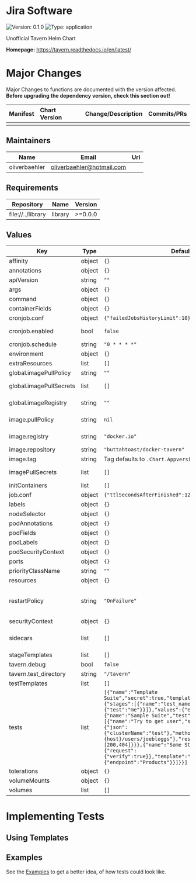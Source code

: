 # Jira Software

![Version: 0.1.0](https://img.shields.io/badge/Version-0.1.0-informational?style=flat-square) ![Type: application](https://img.shields.io/badge/Type-application-informational?style=flat-square)

Unofficial Tavern Helm Chart

**Homepage:** <https://tavern.readthedocs.io/en/latest/>

# Major Changes

Major Changes to functions are documented with the version affected. **Before upgrading the dependency version, check this section out!**

| **Manifest** | **Chart Version** | **Change/Description** | **Commits/PRs** |
| :----------- | :---------------- | :--------------------- | :-------------- |
|||||

## Maintainers

| Name | Email | Url |
| ---- | ------ | --- |
| oliverbaehler | oliverbaehler@hotmail.com |  |

## Requirements

| Repository | Name | Version |
|------------|------|---------|
| file://../library | library | >=0.0.0 |

## Values

| Key | Type | Default | Description |
|-----|------|---------|-------------|
| affinity | object | `{}` | Pod [Affinity](https://kubernetes.io/docs/concepts/scheduling-eviction/assign-pod-node/#affinity-and-anti-affinity) |
| annotations | object | `{}` |  |
| apiVersion | string | `""` | Declare API version for Cronjob/Job resource |
| args | object | `{}` | Configure arguments for executed command |
| command | object | `{}` | Configure executed container command |
| containerFields | object | `{}` | Container extra fields |
| cronjob.conf | object | `{"failedJobsHistoryLimit":10}` | Additional Configurations for CronJob resource |
| cronjob.enabled | bool | `false` | Deploy tavern as kind CronJob instead of kind Job (Reoccuring execution) |
| cronjob.schedule | string | `"0 * * * *"` | Define the schedule for the cronjob to run |
| environment | object | `{}` | Configure Environment Variables (Refer to values.yaml) |
| extraResources | list | `[]` | Define additional kubernetes manifests |
| global.imagePullPolicy | string | `""` |  |
| global.imagePullSecrets | list | `[]` | Global Docker Image Pull Secrets declaration. Added to local Docker Image Pull Secrets. |
| global.imageRegistry | string | `""` | Global Docker Image Registry declaration. Will overwrite all child .registry fields. |
| image.pullPolicy | string | `nil` | Configure Docker Pull Policy. Will be overwritten if set by global variable. |
| image.registry | string | `"docker.io"` | Configure Docker Registry. Will be overwritten if set by global variable. |
| image.repository | string | `"buttahtoast/docker-tavern"` | Configure Docker Repository |
| image.tag | string | Tag defaults to `.Chart.Appversion`, if not set | Configure Docker Image tag |
| imagePullSecrets | list | `[]` | Define [ImagePullSecrets](https://kubernetes.io/docs/tasks/configure-pod-container/pull-image-private-registry/). Will be overwritten if set by global variable. |
| initContainers | list | `[]` | Pod [initContainers](https://kubernetes.io/docs/concepts/workloads/pods/init-containers/) |
| job.conf | object | `{"ttlSecondsAfterFinished":120}` | Additional Configurations for CronJob resource |
| labels | object | `{}` |  |
| nodeSelector | object | `{}` | Pod [NodeSelector](https://kubernetes.io/docs/concepts/scheduling-eviction/assign-pod-node/) |
| podAnnotations | object | `{}` | Pod [annotations](https://kubernetes.io/docs/concepts/overview/working-with-objects/annotations/) are only added for the pod |
| podFields | object | `{}` | Add extra field to the [Pod Template](https://kubernetes.io/docs/reference/generated/kubernetes-api/v1.18/#podtemplate-v1-core) if not available as value. |
| podLabels | object | `{}` | Pod [labels](https://kubernetes.io/docs/concepts/overview/working-with-objects/labels/) are only added for the pod |
| podSecurityContext | object | `{}` | Pod [SecurityContext](https://kubernetes.io/docs/tasks/configure-pod-container/security-context/) |
| ports | object | `{}` | Configure Container Ports |
| priorityClassName | string | `""` | Pod [priorityClassName](https://kubernetes.io/docs/concepts/configuration/pod-priority-preemption/#priorityclass) |
| resources | object | `{}` | Configure Container [Resource](https://kubernetes.io/docs/concepts/configuration/manage-resources-containers/) |
| restartPolicy | string | `"OnFailure"` | Restart policy for all containers within the One of Always, OnFailure, Never. Default to Always. More info: https://kubernetes.io/docs/concepts/workloads/pods/pod-lifecycle/#restart-policy |
| securityContext | object | `{}` | Container [SecurityContext](https://kubernetes.io/docs/tasks/configure-pod-container/security-context/) |
| sidecars | list | `[]` | Allows to add sidecars to your [maincar]](https://kubernetes.io/docs/concepts/workloads/pods/#using-pods) |
| stageTemplates | list | `[]` | Tavern Test Stage Templates (See the examples) |
| tavern.debug | bool | `false` | Enables logging on DEBUG level |
| tavern.test_directory | string | `"/tavern"` | Directory where all your tests are mounted |
| testTemplates | list | `[]` | Tavern Test Suite Templates (See the examples) |
| tests | list | `[{"name":"Template Suite","secret":true,"template":"http_stage","test":{"stages":[{"name":"test_name","stage":{"test":"me"}}]},"values":{"enable_products":true}},{"name":"Sample Suite","test":{"stages":[{"name":"Try to get user","stage":{"request":{"json":{"clusterName":"test"},"method":"GET","url":"{host}/users/joebloggs"},"response":{"status_code":[200,404]}}},{"name":"Some Stage","stage":{"request":{"verify":true}},"template":"http_basic","values":{"endpoint":"Products"}}]}}]` | Tavern Test Suites which will be executed |
| tolerations | object | `{}` | Pod [Tolerations](https://kubernetes.io/docs/concepts/scheduling-eviction/taint-and-toleration/) |
| volumeMounts | object | `{}` | Configure Container [volumeMounts](https://kubernetes.io/docs/tasks/configure-pod-container/configure-volume-storage/) |
| volumes | list | `[]` | Additional [Volumes](https://kubernetes.io/docs/concepts/storage/volumes/) |

# Implementing Tests

## Using Templates

## Examples

See the [Examples](./examples) to get a better idea, of how tests could look like.
